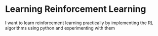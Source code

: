 # Learning Reinforcement Learning
I want to learn reinforcement learning practically by implementing the RL algorithms using python and experimenting with them
